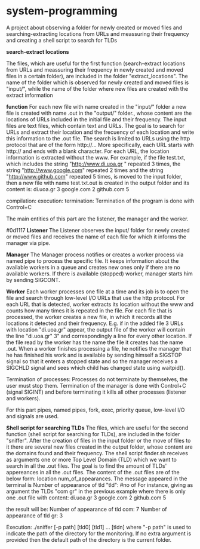 # system-programming
A project about observing a folder for newly created or moved files and searching-extracting locations from URLs and meassuring their frequency and creating a shell script to search for TLDs

**search-extract locations**

The files, which are useful for the first function (search-extract locations from URLs and meassuring their frequency in newly created and moved files in a certain folder), are included in the folder "extract_locations". The name of the folder which is observed for newly created and moved files is "input/", while the name of the folder where new files are created with the extract information 

**function** 
For each new file with name <filename> created in the "input/" folder a new file is created with name <filename>.out in the "output/" folder., whose content are the locations of URLs included in the initial file and their frequency. The input files are text files, which contain text and URLs. The goal is to search for URLs and extract their location and the frecuency of each location and write this information to the .out file. The search is limited to URLs using the http protocol that are of the form http://... More specifically, each URL starts with http:// and ends with a blank character. For each URL, the location information is extracted without the www. For example, if the file test.txt, which includes the string "http://www.di.uoa.gr " repeated 3 times, the string "http://www.google.com" repeated 2 times and the string "http://www.github.com" repeated 5 times, is moved to the input folder, then a new file with name test.txt.out is created in the output folder and its content is:
di.uoa.gr 3
google.com 2
github.com 5
	
compilation:
execution:
termination: Termination of the program is done with Control+C 
	
The main entities of this part are the listener, the manager and the worker.
	
#0d1117 **Listener**
The Listener observes the input/ folder for newly created or moved files and receives the name of each file for which it informs the manager via pipe.
	
**Manager**	
The Manager process notifies or creates a worker process via named pipe to process the specific file. It keeps information about the available workers in a queue and creates new ones only if there are no available workers. If there is available (stopped) worker, manager starts him by sending SIGCONT.
	
**Worker**
Each worker processes one file at a time and its job is to open the file and search through low-level I/O URLs that use the http protocol. For each URL that is detected, worker extracts its location without the www and counts how many times it is repeated in the file. For each file that is processed, the worker creates a new file, in which it records all the locations it detected and their frequency. E.g. if in the added file 3 URLs with location "di.uoa.gr" appear, the output file of the worker will contain the line "di.uoa.gr" 3" and correspondingly a line for every other location. If the file read by the worker has the name <filename> the file it creates has the name <filename>.out. When a worker finishes processing a file, he notifies the manager that he has finished his work and is available by sending himself a SIGSTOP signal so that it enters a stopped state and so the manager receives a SIGCHLD signal and sees which child has changed state using waitpid().
  
Termination of processes:
Processes do not terminate by themselves, the user must stop them. Termination of the manager is done with Control+C (signal SIGINT) and before terminating it kills all other processes (listener and workers).

For this part pipes, named pipes, fork, exec, priority queue, low-level I/O and signals are used.
	
**Shell script for searching TLDs**
The files, which are useful for the second function (shell script for searching for TLDs), are included in the folder "sniffer".
After the creation of files in the input folder or the move of files to it there are several new files created in the output folder, whose content are the domains found and their frequency. The shell script finder.sh receives as arguments one or more Top Level Domain (TLD) which we want to search in all the .out files. The goal is to find the amount of TLDs' appereances in all the .out files. The content of the .out files are of the below form:
location num_of_appearances. The message appeared in the terminal is Number of appearance of tld "tld": #no of 
For instance, giving as argument the TLDs "com gr" in the previous example where there is only one .out file with content:
di.uoa.gr 3
google.com 2
github.com 5	
	
the result will be:
Number of appearance of tld com: 7
Number of appearance of tld gr: 3
	
Execution: ./sniffer [-p path] [tld0] [tld1] ... [tldn] where "-p path" is used to indicate the path of the directory for the monitoring. If no extra argument is provided then the default path of the directory is the current folder.
